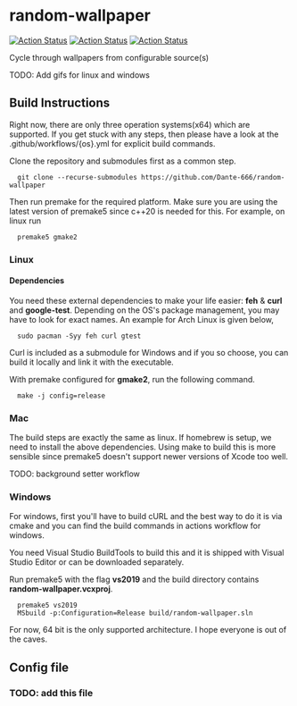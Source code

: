 # random-wallpaper

[![Action Status](https://github.com/Dante-666/random-wallpaper/workflows/linux/badge.svg)](https://github.com/Dante-666/random-wallpaper/actions)
[![Action Status](https://github.com/Dante-666/random-wallpaper/workflows/windows/badge.svg)](https://github.com/Dante-666/random-wallpaper/actions)
[![Action Status](https://github.com/Dante-666/random-wallpaper/workflows/mac/badge.svg)](https://github.com/Dante-666/random-wallpaper/actions)

Cycle through wallpapers from configurable source(s)

TODO: Add gifs for linux and windows

## Build Instructions

Right now, there are only three operation systems(x64) which are supported. If you get stuck with any steps, then please have a look at the .github/workflows/{os}.yml for explicit build commands.

Clone the repository and submodules first as a common step.

      git clone --recurse-submodules https://github.com/Dante-666/random-wallpaper

Then run premake for the required platform. Make sure you are using the latest version of premake5 since c++20 is needed for this. For example, on linux run

      premake5 gmake2

### Linux

#### Dependencies

You need these external dependencies to make your life easier: **feh** & **curl** and **google-test**. Depending on the OS's package management, you may have to look for exact names. An example for Arch Linux is given below,

      sudo pacman -Syy feh curl gtest

Curl is included as a submodule for Windows and if you so choose, you can build it locally and link it with the executable.

With premake configured for **gmake2**, run the following command.

      make -j config=release

### Mac

The build steps are exactly the same as linux. If homebrew is setup, we need to install the above dependencies. Using make to build this is more sensible since premake5 doesn't support newer versions of Xcode too well.

TODO: background setter workflow 

### Windows

For windows, first you'll have to build cURL and the best way to do it is via cmake and you can find the build commands in actions workflow for windows.

You need Visual Studio BuildTools to build this and it is shipped with Visual Studio Editor or can be downloaded separately.

Run premake5 with the flag **vs2019** and the build directory contains **random-wallpaper.vcxproj**.

      premake5 vs2019
      MSbuild -p:Configuration=Release build/random-wallpaper.sln

For now, 64 bit is the only supported architecture. I hope everyone is out of the caves.
## Config file
### TODO: add this file
